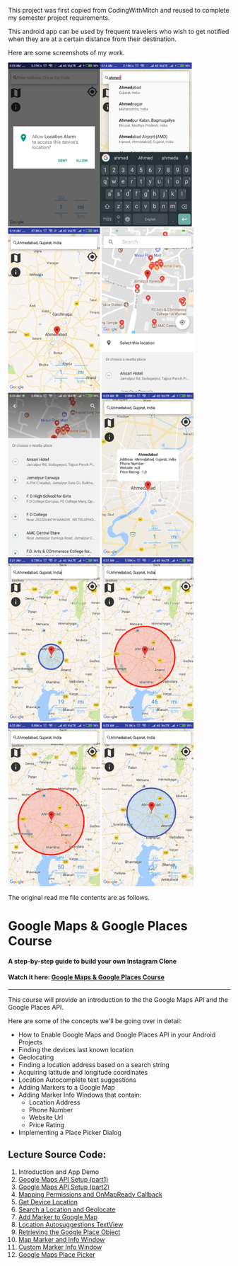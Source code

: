 This project was first copied from CodingWithMitch and reused to complete my semester project requirements.
<p>This android app can be used by frequent travelers who wish to get notified when they are at a certain distance from their destination.</p>

<p>Here are some screenshots of my work.</p>
<img src="https://github.com/desaiumang/location-alarm/blob/master/screenshots/1.png" width="208"><img src="https://github.com/desaiumang/location-alarm/blob/master/screenshots/3.png" width="208"><img src="https://github.com/desaiumang/location-alarm/blob/master/screenshots/4.png" width="208">
<img src="https://github.com/desaiumang/location-alarm/blob/master/screenshots/5_1.png" width="208">
<img src="https://github.com/desaiumang/location-alarm/blob/master/screenshots/5_2.png" width="208">
<img src="https://github.com/desaiumang/location-alarm/blob/master/screenshots/5_3.png" width="208">
<img src="https://github.com/desaiumang/location-alarm/blob/master/screenshots/6.png" width="208">
<img src="https://github.com/desaiumang/location-alarm/blob/master/screenshots/7.png" width="208">
<img src="https://github.com/desaiumang/location-alarm/blob/master/screenshots/8.png" width="208">
<img src="https://github.com/desaiumang/location-alarm/blob/master/screenshots/9.png" width="208">




<p>The original read me file contents are as follows.</p>
<h1>Google Maps & Google Places Course</h1>
<h4>A step-by-step guide to build your own Instagram Clone</h4>
<h4>Watch it here: <a href='https://codingwithmitch.com/courses/google-maps-google-places/' target='_blank'>Google Maps & Google Places Course</a></h4>
<hr>
<p>This course will provide an introduction to the the Google Maps API and the Google Places API.</p>

<p>Here are some of the concepts we'll be going over in detail:</p>
<ul>
<li>How to Enable Google Maps and Google Places API in your Android Projects</li>
<li>Finding the devices last known location</li>
<li>Geolocating</li>
<li>Finding a location address based on a search string</li>
<li>Acquiring latitude and longitude coordinates</li>
<li>Location Autocomplete text suggestions</li>
<li>Adding Markers to a Google Map</li>
<li>Adding Marker Info Windows that contain:
<ul>
  <li>Location Address</li>
  <li>Phone Number</li>
  <li>Website Url</li>
  <li>Price Rating</li>
</ul>
</li>
<li>Implementing a Place Picker Dialog</li>
</ul>

<h2>Lecture Source Code:</h2>
<ol>
<li> Introduction and App Demo</li>

<li><a href='https://goo.gl/Tcmfhi'> Google Maps API Setup (part1)</a></li>

<li><a href='https://goo.gl/JWhA89'> Google Maps API Setup (part2)</a></li>

<li><a href='https://goo.gl/PbTT4R'> Mapping Permissions and OnMapReady Callback</a></li>

<li><a href='https://goo.gl/Rav9Jh'> Get Device Location</a></li>

<li><a href='https://goo.gl/pvgzDt'> Search a Location and Geolocate</a></li>

<li><a href='https://goo.gl/5iuwwi'> Add Marker to Google Map</a></li>

<li><a href='https://goo.gl/gbvcZT'> Location Autosuggestions TextView</a></li>

<li><a href='https://goo.gl/XpRiqL'> Retrieving the Google Place Object</a></li>

<li><a href='https://goo.gl/FGjMiB'> Map Marker and Info Window</a></li>

<li><a href='https://goo.gl/7NqqMh'> Custom Marker Info Window</a></li>

<li><a href='https://goo.gl/Adx3da'> Google Maps Place Picker</a></li>
</ol>
